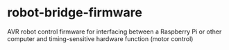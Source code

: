 # robot-bridge-firmware
AVR robot control firmware for interfacing between a Raspberry Pi or other computer and timing-sensitive hardware function (motor control)
